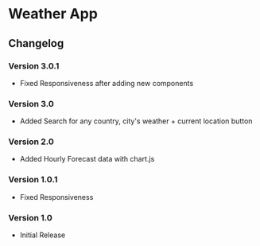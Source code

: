 # Weather App

## Changelog

### Version 3.0.1

- Fixed Responsiveness after adding new components

### Version 3.0

- Added Search for any country, city's weather + current location button

### Version 2.0

- Added Hourly Forecast data with chart.js

### Version 1.0.1

- Fixed Responsiveness

### Version 1.0

- Initial Release
